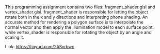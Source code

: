 This programming assignment contains two files: fragment_shader.glsl and vertex_shader.glsl. fragment_shader is responsible for letting the object rotate both in the x and y directions and interpreting phone shading. An accurate method for rendering a polygon surface is to interpolate the normal vector and then apply the illumination model to each surface point. while vertex_shader is responsible for rotating the object by an angle and scaling it.

Link: https://tinyurl.com/258vrbwn
